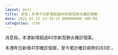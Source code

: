 ```yaml
---
layout: post
title: 消息：本港今日新增超過60宗新型肺炎確診個案
date: 2021-01-12 13:34:27.000000000 +08:00
categories: rthk
---
```


消息指，本港新增超過60宗新型肺炎確診個案。

本港昨日新增41宗確診個案，至今累計確診病例9283宗 。
